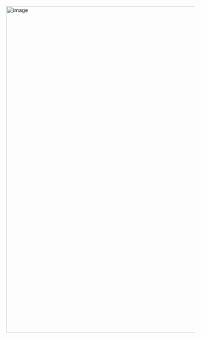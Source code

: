 <img width="1892" height="872" alt="image" src="https://github.com/user-attachments/assets/accbc9d5-209d-48e3-a7d4-1c560b597eae" />
